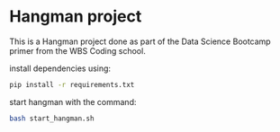 # Hangman project
This is a Hangman project done as part of the Data Science Bootcamp primer from the WBS Coding school.

install dependencies using:
```bash
pip install -r requirements.txt
```

start hangman with the command:
```bash
bash start_hangman.sh
```